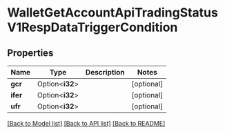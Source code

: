 # WalletGetAccountApiTradingStatusV1RespDataTriggerCondition

## Properties

Name | Type | Description | Notes
------------ | ------------- | ------------- | -------------
**gcr** | Option<**i32**> |  | [optional]
**ifer** | Option<**i32**> |  | [optional]
**ufr** | Option<**i32**> |  | [optional]

[[Back to Model list]](../README.md#documentation-for-models) [[Back to API list]](../README.md#documentation-for-api-endpoints) [[Back to README]](../README.md)


